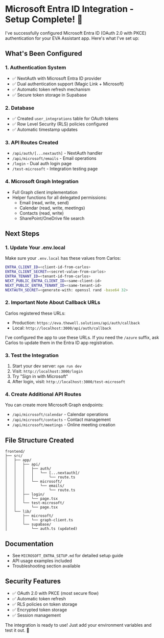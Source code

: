 # Microsoft Entra ID Integration - Setup Complete! 🎉

I've successfully configured Microsoft Entra ID (OAuth 2.0 with PKCE) authentication for your EVA Assistant app. Here's what I've set up:

## What's Been Configured

### 1. **Authentication System**
- ✅ NextAuth with Microsoft Entra ID provider
- ✅ Dual authentication support (Magic Link + Microsoft)
- ✅ Automatic token refresh mechanism
- ✅ Secure token storage in Supabase

### 2. **Database**
- ✅ Created `user_integrations` table for OAuth tokens
- ✅ Row Level Security (RLS) policies configured
- ✅ Automatic timestamp updates

### 3. **API Routes Created**
- `/api/auth/[...nextauth]` - NextAuth handler
- `/api/microsoft/emails` - Email operations
- `/login` - Dual auth login page
- `/test-microsoft` - Integration testing page

### 4. **Microsoft Graph Integration**
- Full Graph client implementation
- Helper functions for all delegated permissions:
  - Email (read, write, send)
  - Calendar (read, write, meetings)
  - Contacts (read, write)
  - SharePoint/OneDrive file search

## Next Steps

### 1. **Update Your .env.local**
Make sure your `.env.local` has these values from Carlos:
```bash
ENTRA_CLIENT_ID=<client-id-from-carlos>
ENTRA_CLIENT_SECRET=<secret-value-from-carlos>
ENTRA_TENANT_ID=<tenant-id-from-carlos>
NEXT_PUBLIC_ENTRA_CLIENT_ID=<same-client-id>
NEXT_PUBLIC_ENTRA_TENANT_ID=<same-tenant-id>
NEXTAUTH_SECRET=<generate-with: openssl rand -base64 32>
```

### 2. **Important Note About Callback URLs**
Carlos registered these URLs:
- Production: `https://eva.thewell.solutions/api/auth/callback`
- Local: `http://localhost:3000/api/auth/callback`

I've configured the app to use these URLs. If you need the `/azure` suffix, ask Carlos to update them in the Entra ID app registration.

### 3. **Test the Integration**
1. Start your dev server: `npm run dev`
2. Visit: `http://localhost:3000/login`
3. Try "Sign in with Microsoft"
4. After login, visit: `http://localhost:3000/test-microsoft`

### 4. **Create Additional API Routes**
You can create more Microsoft Graph endpoints:
- `/api/microsoft/calendar` - Calendar operations
- `/api/microsoft/contacts` - Contact management
- `/api/microsoft/meetings` - Online meeting creation

## File Structure Created
```
frontend/
├── src/
│   ├── app/
│   │   ├── api/
│   │   │   ├── auth/
│   │   │   │   └── [...nextauth]/
│   │   │   │       └── route.ts
│   │   │   └── microsoft/
│   │   │       └── emails/
│   │   │           └── route.ts
│   │   ├── login/
│   │   │   └── page.tsx
│   │   └── test-microsoft/
│   │       └── page.tsx
│   └── lib/
│       ├── microsoft/
│       │   └── graph-client.ts
│       └── supabase/
│           └── auth.ts (updated)
```

## Documentation
- See `MICROSOFT_ENTRA_SETUP.md` for detailed setup guide
- API usage examples included
- Troubleshooting section available

## Security Features
- ✅ OAuth 2.0 with PKCE (most secure flow)
- ✅ Automatic token refresh
- ✅ RLS policies on token storage
- ✅ Encrypted token storage
- ✅ Session management

The integration is ready to use! Just add your environment variables and test it out. 🚀
